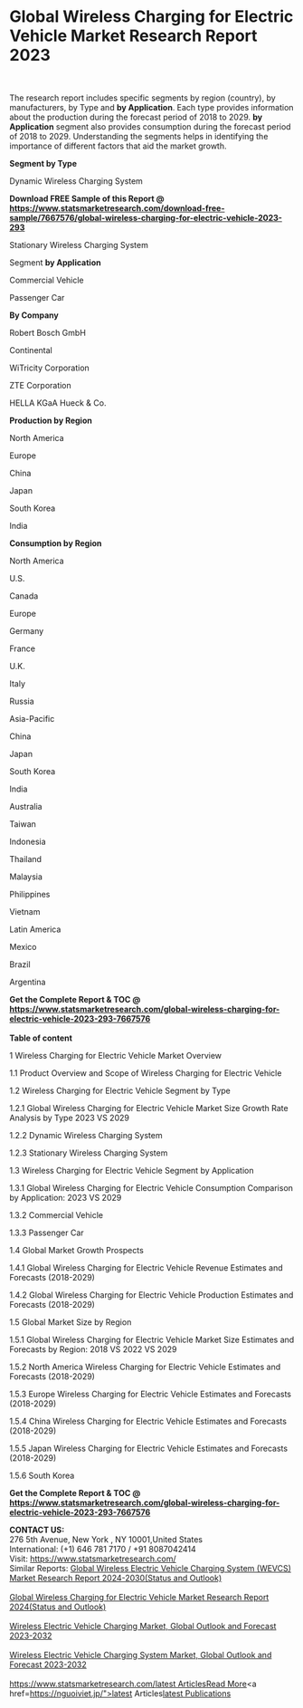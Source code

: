 <h1>Global Wireless Charging for Electric Vehicle Market Research Report 2023</h1><br/><p>The research report includes specific segments by region (country), by manufacturers, by Type and <strong>by Application</strong>. Each type provides information about the production during the forecast period of 2018 to 2029. <strong>by Application</strong> segment also provides consumption during the forecast period of 2018 to 2029. Understanding the segments helps in identifying the importance of different factors that aid the market growth.</p><p><strong>Segment by Type</strong></p><p>Dynamic Wireless Charging System</p><p><strong>Download FREE Sample of this Report @ <a href="https://www.statsmarketresearch.com/download-free-sample/7667576/global-wireless-charging-for-electric-vehicle-2023-293">https://www.statsmarketresearch.com/download-free-sample/7667576/global-wireless-charging-for-electric-vehicle-2023-293</a></strong></p><p>Stationary Wireless Charging System</p><p>Segment <strong>by Application</strong></p><p>Commercial Vehicle</p><p>Passenger Car</p><p><strong>By Company</strong></p><p>Robert Bosch GmbH</p><p>Continental</p><p>WiTricity Corporation</p><p>ZTE Corporation</p><p>HELLA KGaA Hueck & Co.</p><p><strong>Production by Region</strong></p><p>North America</p><p>Europe</p><p>China</p><p>Japan</p><p>South Korea</p><p>India</p><p><strong>Consumption by Region</strong></p><p>North America</p><p>U.S.</p><p>Canada</p><p>Europe</p><p>Germany</p><p>France</p><p>U.K.</p><p>Italy</p><p>Russia</p><p>Asia-Pacific</p><p>China</p><p>Japan</p><p>South Korea</p><p>India</p><p>Australia</p><p>Taiwan</p><p>Indonesia</p><p>Thailand</p><p>Malaysia</p><p>Philippines</p><p>Vietnam</p><p>Latin America</p><p>Mexico</p><p>Brazil</p><p>Argentina</p><div><b>Get the Complete Report & TOC @ <a href="https://www.statsmarketresearch.com/global-wireless-charging-for-electric-vehicle-2023-293-7667576">https://www.statsmarketresearch.com/global-wireless-charging-for-electric-vehicle-2023-293-7667576</a></b></div><br><b>Table of content</b><p>1 Wireless Charging for Electric Vehicle Market Overview<br />
 
  1.1 Product Overview and Scope of Wireless Charging for Electric Vehicle<br />
 
  1.2 Wireless Charging for Electric Vehicle Segment by Type<br />
 
  1.2.1 Global Wireless Charging for Electric Vehicle Market Size Growth Rate Analysis by Type 2023 VS 2029<br />
 
  1.2.2 Dynamic Wireless Charging System<br />
 
  1.2.3 Stationary Wireless Charging System<br />
 
  1.3 Wireless Charging for Electric Vehicle Segment by Application<br />
 
  1.3.1 Global Wireless Charging for Electric Vehicle Consumption Comparison by Application: 2023 VS 2029<br />
 
  1.3.2 Commercial Vehicle<br />
 
  1.3.3 Passenger Car<br />
 
  1.4 Global Market Growth Prospects<br />
 
  1.4.1 Global Wireless Charging for Electric Vehicle Revenue Estimates and Forecasts (2018-2029)<br />
 
  1.4.2 Global Wireless Charging for Electric Vehicle Production Estimates and Forecasts (2018-2029)<br />
 
  1.5 Global Market Size by Region<br />
 
  1.5.1 Global Wireless Charging for Electric Vehicle Market Size Estimates and Forecasts by Region: 2018 VS 2022 VS 2029<br />
 
  1.5.2 North America Wireless Charging for Electric Vehicle Estimates and Forecasts (2018-2029)<br />
 
  1.5.3 Europe Wireless Charging for Electric Vehicle Estimates and Forecasts (2018-2029)<br />
 
  1.5.4 China Wireless Charging for Electric Vehicle Estimates and Forecasts (2018-2029)<br />
 
  1.5.5 Japan Wireless Charging for Electric Vehicle Estimates and Forecasts (2018-2029)<br />
 
  1.5.6 South Korea <br><div><b>Get the Complete Report & TOC @ <a href="https://www.statsmarketresearch.com/global-wireless-charging-for-electric-vehicle-2023-293-7667576">https://www.statsmarketresearch.com/global-wireless-charging-for-electric-vehicle-2023-293-7667576</a></b></div></p> <b>CONTACT US:</b><br>276 5th Avenue, New York , NY 10001,United States<br>International: (+1) 646 781 7170 / +91 8087042414<br>Visit: <a href="https://www.statsmarketresearch.com/">https://www.statsmarketresearch.com/</a><br>Similar Reports: <a href="https://www.statsmarketresearch.com/global-wireless-charging-for-electric-vehicle-2023-293-7667576">Global Wireless Electric Vehicle Charging System (WEVCS) Market Research Report 2024-2030(Status and Outlook)</a><br/><br/><a href="https://www.statsmarketresearch.com/global-wireless-charging-for-electric-vehicle-2023-293-7667576">Global Wireless Charging for Electric Vehicle Market Research Report 2024(Status and Outlook)</a><br/><br/><a href="https://www.statsmarketresearch.com/global-wireless-charging-for-electric-vehicle-2023-293-7667576">Wireless Electric Vehicle Charging Market, Global Outlook and Forecast 2023-2032</a><br/><br/><a href="https://www.statsmarketresearch.com/global-wireless-charging-for-electric-vehicle-2023-293-7667576">Wireless Electric Vehicle Charging System Market, Global Outlook and Forecast 2023-2032</a><br/><br/><a href="https://gyeongbokgung.com">https://www.statsmarketresearch.com/</a><a href="https://hallyeomaritime.com">latest Articles</a><a href="https://jingwansa.com">Read More</a><a href=https://nguoiviet.jp/">latest Articles</a><a href="https://www.intelmarketresearch.com/">latest Publications</a>
